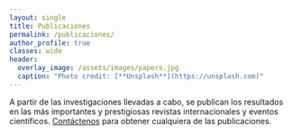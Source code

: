 ```yaml
---
layout: single
title: Publicaciones
permalink: /publicaciones/
author_profile: true
classes: wide
header:
  overlay_image: /assets/images/papers.jpg
  caption: "Photo credit: [**Unsplash**](https://unsplash.com)"
---
```


A partir de las investigaciones llevadas a cabo, se publican los resultados en las más importantes y prestigiosas revistas internacionales y eventos científicos. [Contáctenos](https://spamty.eu/show/v6/1068/43d50a9c963e7be954d12cb8) para obtener cualquiera de las publicaciones.

 <script src="https://bibbase.org/show?bib=https%3A%2F%2Fwww.isistan.unicen.edu.ar%2Fassets%2Fisistan.bib&commas=true&jsonp=1"></script> 
